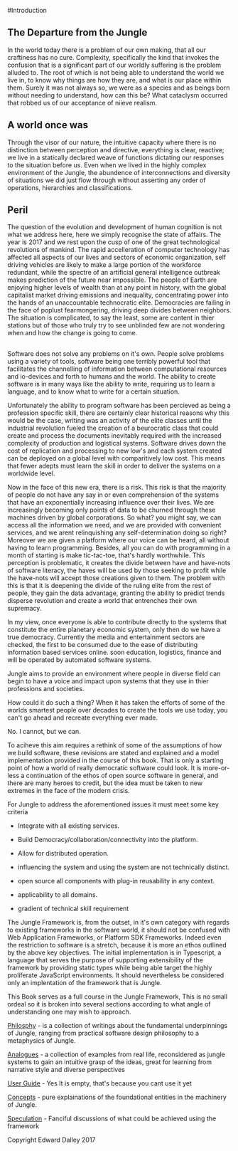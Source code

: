 #Introduction

## The Departure from the Jungle

In the world today there is a problem of our own making, that all our craftiness has no cure. Complexity, specifically the kind that invokes the confusion that is a significant part of our worldly suffering is the problem alluded to. The root of which is not being able to understand the world we live in, to know why things are how they are, and what is our place within them. Surely it was not always so, we were as a species and as beings born without needing to understand, how can this be? What cataclysm occurred that robbed us of our acceptance of niieve realism. 

## A world once was
Through the visor of our nature, the intuitive capacity where there is no distinction between perception and directive, everything is clear, reactive; we live in a statically declared weave of functions dictating our responses to the situation before us. Even when we lived in the highly complex environment of the Jungle, the abundence of interconnections and diversity of situations we did just flow through without asserting any order of operations, hierarchies and classifications.

## Peril
The question of the evolution and development of human cognition is not what we address here, here we simply recognise the state of affairs. The year is 2017 and we rest upon the cusp of one of the great technological revolutions of mankind. The rapid accelleration of computer technology has affected all aspects of our lives and sectors of economic organization, self driving vehicles are likely to make a large portion of the workforce redundant, while the spectre of an artificial general intelligence outbreak makes prediction of the future near impossible. The people of Earth are enjoying higher levels of wealth than at any point in history, with the global capitalist market driving emissions and inequality, concentrating power into the hands of an unaccountable technocratic elite. Democracies are failing in the face of poplust fearmongering, driving deep divides between neighbors. The situation is complicated, to say the least, some are content in thier stations but of those who truly try to see unblinded few are not wondering when and how the change is going to come. 

## 
Software does not solve any problems on it's own. People solve problems using a variety of tools, software being one terribly powerful tool that facilitates the channelling of information between computational resources and io-devices and forth to humans and the world. The ability to create software is in many ways like the ability to write, requiring us to learn a language, and to know what to write for a certain situation. 

Unfortunately the ability to program software has been percieved as being a profession specific skill, there are certainly clear historical reasons why this would be the case, writing was an activity of the elite classes until the industrial revolution fueled the creation of a beurocratic class that could create and process the documents inevitably required with the increased complexity of production and logistical systems. Software drives down the cost of replication and processing to new low's and each system created can be deployed on a global level with comparitively low cost. This means that fewer adepts must learn the skill in order to deliver the systems on a worldwide level.

Now in the face of this new era, there is a risk. This risk is that the majority of people do not have any say in or even comprehension of the systems that have an exponentially increasing influence over their lives. We are increasingly becoming only points of data to be churned through these machines driven by global corporations. So what? you might say, we can access all the information we need, and we are provided with convenient services, and we arent relinquishing any self-determination doing so right? Moreover we are given a platform where our voice can be heard, all without having to learn programming. Besides, all you can do with programming in a month of starting is make tic-tac-toe, that's hardly worthwhile. This perception is problematic, it creates the divide between have and have-nots of software literacy, the haves will be used by those seeking to profit while the have-nots will accept those creations given to them. The problem with this is that it is deepening the divide of the ruling elite from the rest of people, they gain the data advantage, granting the ability to predict trends disperse revolution and create a world that entrenches their own supremacy.

In my view, once everyone is able to contribute directly to the systems that constitute the entire planetary economic system, only then do we have a true democracy. Currently the media and entertainment sectors are checked, the first to be consumed due to the ease of distributing information based services online. soon education, logistics, finance and will be operated by automated software systems. 

Jungle aims to provide an environment where people in diverse field can begin to have a voice and impact upon systems that they use in thier professions and societies. 

How could it do such a thing? When it has taken the efforts of some of the worlds smartest people over decades to create the tools we use today, you can't go ahead and recreate everything ever made. 

No. I cannot, but we can. 

To aciheve this aim requires a rethink of some of the assumptions of how we build software, these revisions are stated and explained and  a model implementation provided in the course of this book. That is only a starting point of how a world of really democratic software could look. It is more-or-less a continuation of the ethos of open source software in general, and there are many heroes to credit, but the idea must be taken to new extremes in the face of the modern crisis. 

For Jungle to address the aforementioned issues it must meet some key criteria
- Integrate with all existing services.

- Build Democracy/collaboration/connectivity into the platform.

- Allow for distributed operation.

- influencing the system and using the system are not technically distinct.

- open source all components with plug-in reusability in any context.

- applicability to all domains.

- gradient of technical skill requirement 


The Jungle Framework is, from the outset, in it's own category with regards to existing frameworks in the software world, it should not be confused with Web Application Frameworks, or Platform SDK Frameworks. Indeed even the restriction to software is a stretch, because it is more an ethos outlined by the above key objectives. The initial implementation is in Typescript, a language that serves the purpose of supporting extensibility of the framework by providing static types while being able target the highly proliferate JavaScript environments. It should nevertheless be considered only an implentation of the framework that is Jungle. 

This Book serves as a full course in the Jungle Framework, This is no small ordeal so it is broken into several sections according to what angle of understanding one may wish to approach.

[Philosphy](./Philosophy/README.md) - is a collection of writings about the fundamental underpinnings of Jungle, ranging from practical software design philosophy to a metaphysics of Jungle.

[Analogues](./Analogues/README.md) - a collection of examples from real life, reconsidered as jungle systems to gain an intuitive grasp of the ideas, great for learning from narrative style and diverse perspectives

[User Guide](./Guide/README.md) - Yes It is empty, that's because you cant use it yet

[Concepts](./Conceps/README.md) - pure explainations of the foundational entities in the machinery of Jungle.

[Speculation](./Speculation/README.md) - Fanciful discussions of what could be achieved using the framework



Copyright Edward Dalley 2017